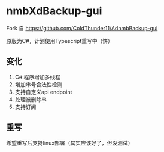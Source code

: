# nmbXdBackup-gui

Fork 自 <https://github.com/ColdThunder11/AdnmbBackup-gui>

原版为C#，计划使用Typescript重写中（饼）

## 变化

1. C# 程序增加多线程
2. 增加串号合法性检测
3. 支持自定义api endpoint
4. 处理被删除串
5. 支持订阅

## 重写

希望重写后支持linux部署（其实应该好了，但没测试）